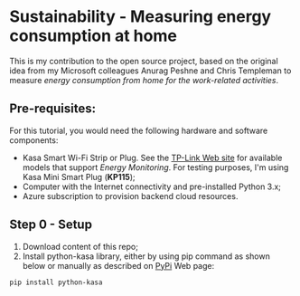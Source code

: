 # Sustainability - Measuring energy consumption at home
This is my contribution to the open source project, based on the original idea from my Microsoft colleagues Anurag Peshne and Chris Templeman to measure *energy consumption from home for the work-related activities*.

## Pre-requisites: 
For this tutorial, you would need the following hardware and software components:
- Kasa Smart Wi-Fi Strip or Plug. See the [TP-Link Web site](https://www.tp-link.com/uk/home-networking/smart-plug/hs100) for available models that support *Energy Monitoring*. For testing purposes, I'm using Kasa Mini Smart Plug (**KP115**);
- Computer with the Internet connectivity and pre-installed Python 3.x;
- Azure subscription to provision backend cloud resources.

## Step 0 - Setup
1. Download content of this repo;
2. Install python-kasa library, either by using pip command as shown below or manually as described on [PyPi](https://pypi.org/project/python-kasa) Web page:
```
pip install python-kasa
```

<TBC>
